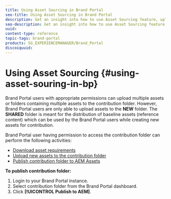 ```yaml
---
title: Using Asset Sourcing in Brand Portal
seo-title: Using Asset Sourcing in Brand Portal
description: Get an insight into how to use Asset Sourcing feature, upload assets to the contribution folder, and publish the contribution folder to AEM Assets in Brand Portal.
seo-description: Get an insight into how to use Asset Sourcing feature, upload assets to the contribution folder, and publish the contribution folder to AEM Assets in Brand Portal.
uuid: 
content-type: reference
topic-tags: brand-portal
products: SG_EXPERIENCEMANAGER/Brand_Portal
discoiquuid: 
---
```


# Using Asset Sourcing {#using-asset-souring-in-bp}

Brand Portal users with appropriate permissions can upload multiple assets or folders containing multiple assets to the contribution folder. However, Brand Portal users are only able to upload assets to the **NEW** folder. The **SHARED** folder is meant for the distribution of baseline assets (reference content) which can be used by the Brand Portal users while creating new assets for contribution.

Brand Portal user having permission to access the contribution folder can perform the following activities:

* [Download asset requirements](brand-portal-download-asset-requirements.md)
* [Upload new assets to the contribution folder](brand-portal-upload-assets-to-contribution-folder.md)
* [Publish contribution folder to AEM Assets](brand-portal-publish-contribution-folder-to-aem-assets.md)


**To publish contribution folder:**

1. Login to your Brand Portal instance.
1. Select contribution folder from the Brand Portal dashboard.
1. Click **[!UICONTROL Publish to AEM]**.